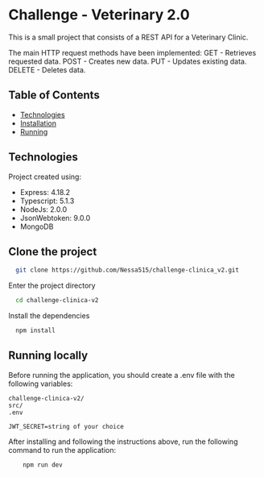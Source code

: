
# Challenge - Veterinary 2.0

This is a small project that consists of a REST API for a Veterinary Clinic.

The main HTTP request methods have been implemented:
GET - Retrieves requested data.
POST - Creates new data.
PUT - Updates existing data.
DELETE - Deletes data.


## Table of Contents
* [Technologies](#technologies)
* [Installation](#clone-the-project)
* [Running](#running-locally)


## Technologies

Project created using:

* Express: 4.18.2
* Typescript: 5.1.3
* NodeJs: 2.0.0
* JsonWebtoken: 9.0.0
* MongoDB



## Clone the project

```bash
  git clone https://github.com/Nessa515/challenge-clinica_v2.git
```

Enter the project directory

```bash
  cd challenge-clinica-v2
```

Install the dependencies

```bash
  npm install
```


## Running locally

Before running the application, you should create a .env file with the following variables:

```
challenge-clinica-v2/
src/
.env
```

```
JWT_SECRET=string of your choice
```

After installing and following the instructions above, run the following command to run the application:

```bash
    npm run dev
```
